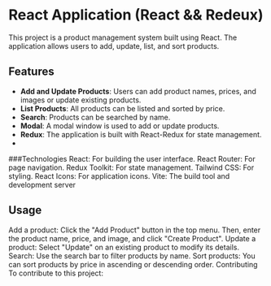 # React Application (React && Redeux)

This project is a product management system built using React. The application allows users to add, update, list, and sort products.

## Features
- **Add and Update Products**: Users can add product names, prices, and images or update existing products.
- **List Products**: All products can be listed and sorted by price.
- **Search**: Products can be searched by name.
- **Modal**: A modal window is used to add or update products.
- **Redux**: The application is built with React-Redux for state management.
- 
###Technologies
React: For building the user interface.
React Router: For page navigation.
Redux Toolkit: For state management.
Tailwind CSS: For styling.
React Icons: For application icons.
Vite: The build tool and development server

## Usage
Add a product: Click the "Add Product" button in the top menu. Then, enter the product name, price, and image, and click "Create Product".
Update a product: Select "Update" on an existing product to modify its details.
Search: Use the search bar to filter products by name.
Sort products: You can sort products by price in ascending or descending order.
Contributing
To contribute to this project:



